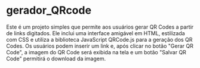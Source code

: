 # gerador_QRcode

Este é um projeto simples que permite aos usuários gerar QR Codes a partir de links digitados. Ele inclui uma interface amigável em HTML, estilizada com CSS e utiliza a biblioteca JavaScript QRCode.js para a geração dos QR Codes. Os usuários podem inserir um link e, após clicar no botão "Gerar QR Code", a imagem do QR Code será exibida na tela e um botão "Salvar QR Code" permitirá o download da imagem.